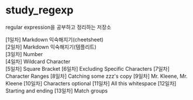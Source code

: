 # study_regexp
regular expression을 공부하고 정리하는 저장소

[1일차] Markdown 익숙해지기(cheetsheet)   
[2일차] Markdown 익숙해지기(템플리트)   
[3일차] Number   
[4일차] Wildcard Character   
[5일차] Square Bracket
[6일차] Excluding Specific Characters
[7일차] Character Ranges
[8일차] Catching some zzz's copy
[9일차] Mr. Kleene, Mr. Kleene
[10일차] Characters optional
[11일차] All this whitespace
[12일차] Starting and ending
[13일차] Match groups